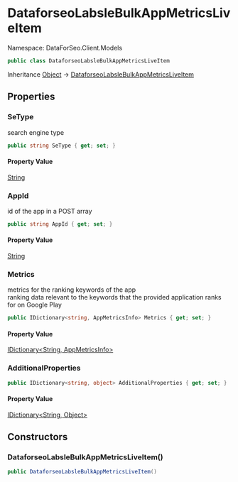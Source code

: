 # DataforseoLabsleBulkAppMetricsLiveItem

Namespace: DataForSeo.Client.Models

```csharp
public class DataforseoLabsleBulkAppMetricsLiveItem
```

Inheritance [Object](https://docs.microsoft.com/en-us/dotnet/api/system.object) → [DataforseoLabsleBulkAppMetricsLiveItem](./dataforseo.client.models.dataforseolabslebulkappmetricsliveitem.md)

## Properties

### **SeType**

search engine type

```csharp
public string SeType { get; set; }
```

#### Property Value

[String](https://docs.microsoft.com/en-us/dotnet/api/system.string)<br>

### **AppId**

id of the app in a POST array

```csharp
public string AppId { get; set; }
```

#### Property Value

[String](https://docs.microsoft.com/en-us/dotnet/api/system.string)<br>

### **Metrics**

metrics for the ranking keywords of the app
 <br>ranking data relevant to the keywords that the provided application ranks for on Google Play

```csharp
public IDictionary<string, AppMetricsInfo> Metrics { get; set; }
```

#### Property Value

[IDictionary&lt;String, AppMetricsInfo&gt;](./dataforseo.client.models.appmetricsinfo.md)<br>

### **AdditionalProperties**

```csharp
public IDictionary<string, object> AdditionalProperties { get; set; }
```

#### Property Value

[IDictionary&lt;String, Object&gt;](https://docs.microsoft.com/en-us/dotnet/api/system.collections.generic.idictionary-2)<br>

## Constructors

### **DataforseoLabsleBulkAppMetricsLiveItem()**

```csharp
public DataforseoLabsleBulkAppMetricsLiveItem()
```
